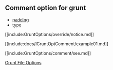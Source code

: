 ## Comment option for grunt

* [padding](padding/)
* [type](type/)

[[include:GruntOptions/override/notice.md]]

[[include:docs/IGruntOptComment/example01.md]]

[[include:GruntOptions/comment/see.md]]

[Grunt File Options](../)